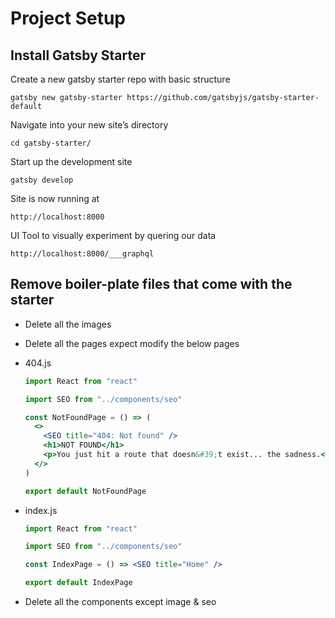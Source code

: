 # Project Setup

## Install Gatsby Starter

Create a new gatsby starter repo with basic structure

```shell
gatsby new gatsby-starter https://github.com/gatsbyjs/gatsby-starter-default
```

Navigate into your new site’s directory

```shell
cd gatsby-starter/
```

Start up the development site

```shell
gatsby develop
```

Site is now running at

```shell
http://localhost:8000
```

UI Tool to visually experiment by quering our data

```shell
http://localhost:8000/___graphql
```

## Remove boiler-plate files that come with the starter

- Delete all the images
- Delete all the pages expect modify the below pages
- 404.js

  ```jsx
  import React from "react"

  import SEO from "../components/seo"

  const NotFoundPage = () => (
    <>
      <SEO title="404: Not found" />
      <h1>NOT FOUND</h1>
      <p>You just hit a route that doesn&#39;t exist... the sadness.</p>
    </>
  )

  export default NotFoundPage
  ```
- index.js

  ```jsx
  import React from "react"

  import SEO from "../components/seo"

  const IndexPage = () => <SEO title="Home" />

  export default IndexPage
  ```
- Delete all the components except image & seo
